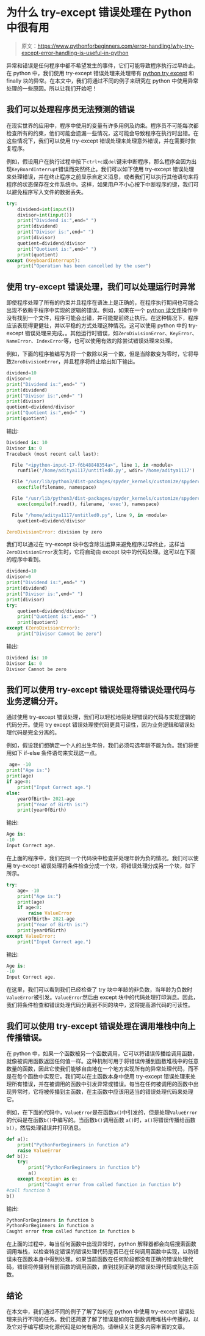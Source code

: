 # 为什么 try-except 错误处理在 Python 中很有用

> 原文：<https://www.pythonforbeginners.com/error-handling/why-try-except-error-handling-is-useful-in-python>

异常和错误是任何程序中都不希望发生的事件，它们可能导致程序执行过早终止。在 python 中，我们使用 try-except 错误处理来处理带有 [python try except](https://www.pythonforbeginners.com/error-handling/python-try-and-except) 和 finally 块的异常。在本文中，我们将通过不同的例子来研究在 python 中使用异常处理的一些原因。所以让我们开始吧！

## 我们可以处理程序员无法预测的错误

在现实世界的应用中，程序中使用的变量有许多用例及约束。程序员不可能每次都检查所有的约束，他们可能会遗漏一些情况，这可能会导致程序在执行时出错。在这些情况下，我们可以使用 try-except 错误处理来处理意外错误，并在需要时恢复程序。

例如，假设用户在执行过程中按下`ctrl+c`或`del`键来中断程序，那么程序会因为出现`KeyBoardInterrupt`错误而突然终止。我们可以如下使用 try-except 错误处理来处理错误，并在终止程序之前显示自定义消息，或者我们可以执行其他语句来将程序的状态保存在文件系统中。这样，如果用户不小心按下中断程序的键，我们可以避免程序写入文件的数据丢失。

```py
try:
    dividend=int(input())
    divisor=int(input())
    print("Dividend is:",end=" ")
    print(dividend)
    print("Divisor is:",end=" ")
    print(divisor)
    quotient=dividend/divisor
    print("Quotient is:",end=" ")
    print(quotient)
except (KeyboardInterrupt):
    print("Operation has been cancelled by the user")
```

## 使用 try-except 错误处理，我们可以处理运行时异常

即使程序处理了所有的约束并且程序在语法上是正确的，在程序执行期间也可能会出现不依赖于程序中实现的逻辑的错误。例如，如果在一个 [python 读文件](https://www.pythonforbeginners.com/files/reading-and-writing-files-in-python)操作中没有找到一个文件，程序可能会出错，并可能提前终止执行。在这种情况下，程序应该表现得更健壮，并以平稳的方式处理这种情况。这可以使用 python 中的 try-except 错误处理来完成。。其他运行时错误，如`ZeroDivisionError`、`KeyError`、`NameError`、`IndexError`等，也可以使用有效的除尝试错误处理来处理。

例如，下面的程序被编写为将一个数除以另一个数，但是当除数变为零时，它将导致`ZeroDivisionError`，并且程序将终止给出如下输出。

```py
dividend=10
divisor=0
print("Dividend is:",end=" ")
print(dividend)
print("Divisor is:",end=" ")
print(divisor)
quotient=dividend/divisor
print("Quotient is:",end=" ")
print(quotient)
```

输出:

```py
Dividend is: 10
Divisor is: 0
Traceback (most recent call last):

  File "<ipython-input-17-f6b48848354a>", line 1, in <module>
    runfile('/home/aditya1117/untitled0.py', wdir='/home/aditya1117')

  File "/usr/lib/python3/dist-packages/spyder_kernels/customize/spydercustomize.py", line 827, in runfile
    execfile(filename, namespace)

  File "/usr/lib/python3/dist-packages/spyder_kernels/customize/spydercustomize.py", line 110, in execfile
    exec(compile(f.read(), filename, 'exec'), namespace)

  File "/home/aditya1117/untitled0.py", line 9, in <module>
    quotient=dividend/divisor

ZeroDivisionError: division by zero
```

我们可以通过在 try-except 块中包含除法运算来避免程序过早终止，这样当`ZeroDivisionError`发生时，它将自动由 except 块中的代码处理。这可以在下面的程序中看到。

```py
dividend=10
divisor=0
print("Dividend is:",end=" ")
print(dividend)
print("Divisor is:",end=" ")
print(divisor)
try:
    quotient=dividend/divisor
    print("Quotient is:",end=" ")
    print(quotient)
except (ZeroDivisionError):
    print("Divisor Cannot be zero")
```

输出:

```py
Dividend is: 10
Divisor is: 0
Divisor Cannot be zero
```

## 我们可以使用 try-except 错误处理将错误处理代码与业务逻辑分开。

通过使用 try-except 错误处理，我们可以轻松地将处理错误的代码与实现逻辑的代码分开。使用 try except 错误处理使代码更具可读性，因为业务逻辑和错误处理代码是完全分离的。

例如，假设我们想确定一个人的出生年份，我们必须勾选年龄不能为负。我们将使用如下 if-else 条件语句来实现这一点。

```py
 age= -10
print("Age is:")
print(age)
if age<0:
    print("Input Correct age.")
else:
    yearOfBirth= 2021-age
    print("Year of Birth is:")
    print(yearOfBirth)
```

输出:

```py
Age is:
-10
Input Correct age.
```

在上面的程序中，我们在同一个代码块中检查并处理年龄为负的情况。我们可以使用 try-except 错误处理将条件检查分成一个块，将错误处理分成另一个块，如下所示。

```py
try:
    age= -10
    print("Age is:")
    print(age)
    if age<0:
        raise ValueError
    yearOfBirth= 2021-age
    print("Year of Birth is:")
    print(yearOfBirth)
except ValueError:
    print("Input Correct age.")
```

输出:

```py
Age is:
-10
Input Correct age.
```

在这里，我们可以看到我们已经检查了 try 块中年龄的非负数，当年龄为负数时`ValueError`被引发。`ValueError`然后由 except 块中的代码处理打印消息。因此，我们将条件检查和错误处理代码分离到不同的块中，这将提高源代码的可读性。

## 我们可以使用 try-except 错误处理在调用堆栈中向上传播错误。

在 python 中，如果一个函数被另一个函数调用，它可以将错误传播给调用函数，就像被调用函数返回任何值一样。这种机制可用于将错误传播到函数堆栈中的任意数量的函数，因此它使我们能够自由地在一个地方实现所有的异常处理代码，而不是在每个函数中实现它。我们可以在主函数本身中使用 try-except 错误处理来处理所有错误，并在被调用的函数中引发异常或错误。每当在任何被调用的函数中出现异常时，它将被传播到主函数，在主函数中应该用适当的错误处理代码来处理它。

例如，在下面的代码中，`ValueError`是在函数`a()`中引发的，但是处理`ValueError`的代码是在函数`b()`中编写的。当函数`b()`调用函数 `a()`时，`a()`将错误传播给函数`b()`，然后处理错误并打印消息。

```py
def a():
    print("PythonForBeginners in function a")
    raise ValueError
def b():
    try:
        print("PythonForBeginners in function b")
        a()
    except Exception as e:
        print("Caught error from called function in function b")
#call function b
b()
```

输出:

```py
PythonForBeginners in function b
PythonForBeginners in function a
Caught error from called function in function b
```

在上面的过程中，每当任何函数中出现异常时，python 解释器都会向后搜索函数调用堆栈，以检查特定错误的错误处理代码是否已在任何调用函数中实现，以防错误未在函数本身中得到处理。如果当前函数在任何阶段都没有正确的错误处理代码，错误将传播到当前函数的调用函数，直到找到正确的错误处理代码或到达主函数。

## 结论

在本文中，我们通过不同的例子了解了如何在 python 中使用 try-except 错误处理来执行不同的任务。我们还简要了解了错误是如何在函数调用堆栈中传播的，以及它对于编写模块化源代码是如何有用的。请继续关注更多内容丰富的文章。